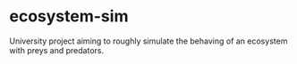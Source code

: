 # ecosystem-sim
University project aiming to roughly simulate the behaving of an ecosystem with preys and predators.
